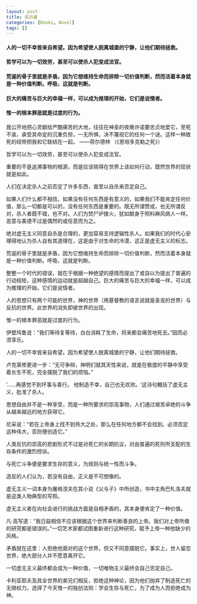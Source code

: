 ```yaml
---
layout: post
title: 反抗者
categories: [Books, Novel]
tags: []
---
```

#### 人的一切不幸皆来自希望。因为希望使人脱离城堡的宁静，让他们期待拯救。
#### 哲学可以为一切效劳，甚至可以使杀人犯变成法官。
#### 荒诞的骨子里就是矛盾，因为它想维持生命而排除一切价值判断，然而活着本身就是一种价值判断。呼吸，这就是判断。
#### 巨大的痛苦与巨大的幸福一样，可以成为推理的开始，它们是说情者。
#### 惟一的根本罪恶就是过度的行为。
<!-- more -->
我公开地把心灵献给严酷痛苦的大地，往往在神圣的夜晚许诺要忠贞地爱它，至死不渝，承受其命定的沉重负担，一无所惧，决不蔑视它的任何一个谜。这样一种致死的纽带把我和它联结在一起。 ——荷尔德林 （《恩培多克勒之死》）

哲学可以为一切效劳，甚至可以使杀人犯变成法官。

重要的不是追溯事物的根源，而是应该晓得在世界上该如何行动，既然世界的现状就是如此。

人们在决定杀人之前否定了许多东西，直至以自杀来否定自己。

如果人们什么都不相信，如果没有任何东西是有意义的，如果我们不能肯定任何价值，那么一切都是可以的，没有任何东西是重要的。既无所谓赞成，也无所谓反对，杀人者既不错，也不对。人们为焚尸炉拨火，犹如献身于照料麻风病人一样。恶意与美德不过是偶然的或任意而为之。

绝对虚无主义同意自杀是合理的，更加容易支持逻辑性杀人。如果我们的时代心安理得地认为杀人自有其道理在，这是由于对生命的冷漠，这正是虚无主义的标志。

荒诞的骨子里就是矛盾，因为它想维持生命而排除一切价值判断，然而活着本身就是一种价值判断。呼吸，这就是判断。

整整一个时代的错误，就在于根据一种绝望的感情而提出了或自以为提出了普遍的行动规矩，这种感情的运动就是超越自己。巨大的痛苦与巨大的幸福一样，可以成为推理的开始，它们是说情者。

人的思想只有两个可能的世界，神的世界（用基督教的语言说就是圣宠的世界）与反抗的世界。此世界的消失即彼世界的出现。

惟一的根本罪恶就是过度的行为。

伊壁鸠鲁说：“我们等待复等待，白白消耗了生命，将来都会痛苦地死去。”因而必须享乐。

人的一切不幸皆来自希望。因为希望使人脱离城堡的宁静，让他们期待拯救。

卢克莱修更进一步：“无可争辩，神明们就其天性来说，就是在极度的平静中享受着长生不死，完全摆脱了我们的烦恼。”

’……再感觉不到坏事与善行。  他制造不幸，自己也无欢欣。‘这诗句概括了虚无主义，批准了杀人。

思想自由并不是一种享受，而是一种所要求的崇高事物，人们通过艰苦卓绝的斗争从越来越远的地方获得它。

尼采说：“若在上帝身上找不到伟大之处，那么在任何地方都不会找到。必须否定这种伟大，否则便创造它。”

人类反抗的崇高的悲剧形式不过是对死亡的长期抗议，对由普遍的死刑所支配的生存条件的激烈控诉。

与死亡斗争便是要求生存的意义，为规则与统一性而斗争。

造反的人们认为，若没有自由，正义是不可想像的。

虚无主义一词本身为屠格涅夫在其小说《父与子》中所创造，书中主角巴札洛夫就是这类人物典型的写照。

虚无主义者在向社会进行的挑战方面是自相矛盾的，其本身便肯定了一种价值。

凡·高写道：“我日益相信不应该根据这个世界来判断善良的上帝。我们对上帝所做的研究都是错误的。”一切艺术家都试图重新进行这种研究，赋予上帝一种他缺少的风格。

矛盾就在这里：人拒绝他面对的这个世界，但又不同意摆脱它。事实上，世人留恋世界，绝大部分人并不愿意离开它。

一切虚无主义最终都会成为一种价值，一切唯物主义最终会自己否定自己。

卡利亚耶夫及其全世界的弟兄们相反，拒绝这种神论，因为他们抛弃了制造死亡的无限权力，选择了今天惟一的独创法则：学会生存与死亡，为了成为人而拒绝成为神。

